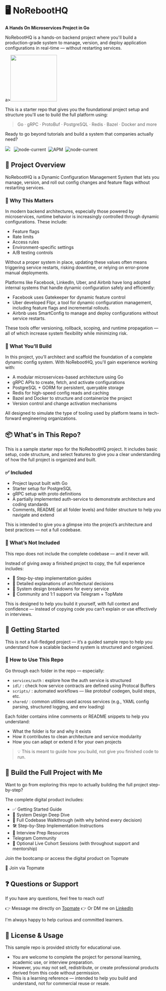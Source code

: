 # 🖥️ NoRebootHQ

**A Hands On Microservices Project in Go**

NoRebootHQ is a hands-on backend project where you'll build a production-grade system to manage, version, and deploy application configurations in real-time — without restarting services.

a><img src="https://github.com/himakhaitan/noreboothq-go/blob/main/resources/banner.png?raw=true" width="150"></a>

This is a starter repo that gives you the foundational project setup and structure you'll use to build the full platform using:

> Go · gRPC · ProtoBuf · PostgreSQL · Redis · Bazel · Docker and more

Ready to go beyond tutorials and build a system that companies actually need?

<p>
<img src="https://badgen.net/github/issues/himakhaitan/noreboothq-go?style=flat-square&scale=1.4">
&nbsp;
<img alt="node-current" src="https://badgen.net/github/stars/himakhaitan/noreboothq-go?style=flat-square&scale=1.4">&nbsp;
<img alt="APM" src="https://badgen.net/github/forks/himakhaitan/noreboothq-go?style=flat-square&scale=1.4">&nbsp;
<img alt="node-current" src="https://badgen.net/github/closed-issues/himakhaitan/noreboothq-go?style=flat-square&scale=1.4">
</p>

## 📁 Project Overview

NoRebootHQ is a Dynamic Configuration Management System that lets you manage, version, and roll out config changes and feature flags without restarting services.

### 🧠 Why This Matters

In modern backend architectures, especially those powered by microservices, runtime behavior is increasingly controlled through dynamic configurations. These include:

- Feature flags
- Rate limits
- Access rules
- Environment-specific settings
- A/B testing controls

Without a proper system in place, updating these values often means triggering service restarts, risking downtime, or relying on error-prone manual deployments.

Platforms like Facebook, LinkedIn, Uber, and Airbnb have long adopted internal systems that handle dynamic configuration safely and efficiently:

- Facebook uses Gatekeeper for dynamic feature control
- Uber developed Flipr, a tool for dynamic configuration management, including feature flags and incremental rollouts.
- Airbnb uses SmartConfig to manage and deploy configurations without service restarts.

These tools offer versioning, rollback, scoping, and runtime propagation — all of which increase system flexibility while minimizing risk.

### 🧩 What You’ll Build

In this project, you'll architect and scaffold the foundation of a complete dynamic config system. With NoRebootHQ, you'll gain experience working with:

- A modular microservices-based architecture using Go
- gRPC APIs to create, fetch, and activate configurations
- PostgreSQL + GORM for persistent, queryable storage
- Redis for high-speed config reads and caching
- Bazel and Docker to structure and containerize the project
- Version control and change activation mechanisms

All designed to simulate the type of tooling used by platform teams in tech-forward engineering organizations.

## 📦 What's in This Repo?

This is a sample starter repo for the NoRebootHQ project. It includes basic setup, code structure, and select features to give you a clear understanding of how the full project is organized and built.

### ✅ Included

- Project layout built with Go
- Starter setup for PostgreSQL
- gRPC setup with proto definitions
- A partially implemented auth-service to demonstrate architecture and coding standards
- Comments, README (at all folder levels) and folder structure to help you navigate and extend

This is intended to give you a glimpse into the project’s architecture and best practices — not a full codebase.

### 🚫 What’s Not Included

This repo does not include the complete codebase — and it never will.

Instead of giving away a finished project to copy, the full experience includes:

- 📘 Step-by-step implementation guides
- 🧠 Detailed explanations of architectural decisions
- 🧩 System design breakdowns for every service
- 💬 Community and 1:1 support via Telegram + TopMate

This is designed to help you build it yourself, with full context and confidence — instead of copying code you can’t explain or use effectively in interviews.

## 🚀 Getting Started

This is not a full-fledged project — it’s a guided sample repo to help you understand how a scalable backend system is structured and organized.

### 📂 How to Use This Repo

Go through each folder in the repo — especially:

- `services/auth` : explore how the auth service is structured
- `idl/` : check how service contracts are defined using Protocal Buffers
- `scripts/` :  automated workflows — like protobuf codegen, build steps, etc.
- `shared/` : common utilities used across services
(e.g., YAML config parsing, structured logging, and env loading)

Each folder contains inline comments or README snippets to help you understand:

- What the folder is for and why it exists
- How it contributes to clean architecture and service modularity
- How you can adapt or extend it for your own projects

> 💡 This is meant to guide how you build, not give you finished code to run.

## 📘 Build the Full Project with Me

Want to go from exploring this repo to actually building the full project step-by-step?

The complete digital product includes:

- ✅ Getting Started Guide
- 🧠 System Design Deep Dive
- 🧩 Full Codebase Walkthrough (with why behind every decision)
- 🛠️ Step-by-Step Implementation Instructions
- 🎯 Interview Prep Resources
- Telegram Community
- 📅 Optional Live Cohort Sessions (with throughout support and mentorship)

Join the bootcamp or access the digital product on Topmate

🔗 Join via Topmate

## ❓ Questions or Support

If you have any questions, feel free to reach out!

👉 Message me directly on [Topmate](https://topmate.io/himakhaitan/1461713/pay)
👉 Or DM me on [LinkedIn](https://www.linkedin.com/in/himakhaitan/)

I'm always happy to help curious and committed learners.

## 📄 License & Usage

This sample repo is provided strictly for educational use.

- You are welcome to complete the project for personal learning, academic use, or interview preparation.
- However, you may not sell, redistribute, or create professional products derived from this code without permission.
- This is a learning reference — intended to help you build and understand, not for commercial reuse or resale.